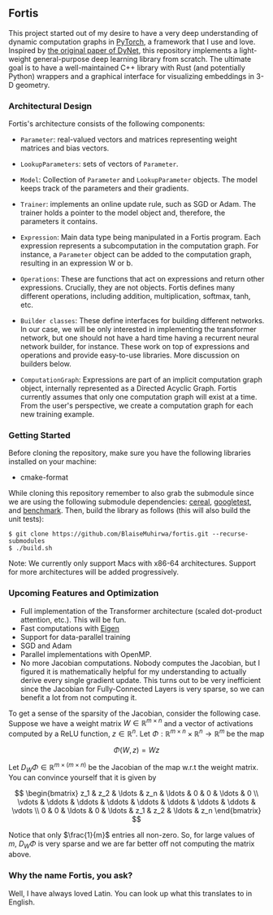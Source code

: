 
## Fortis

This project started out of my desire to have a very deep understanding of
dynamic computation graphs in [PyTorch](https://pytorch.org/), a framework that 
I use and love. Inspired by [the original paper of DyNet](https://arxiv.org/pdf/1701.03980.pdf), this repository implements a light-weight general-purpose deep learning 
library from scratch. The ultimate goal is to have a well-maintained C++ library 
with Rust (and potentially Python) wrappers and a graphical interface for visualizing
embeddings in 3-D geometry. 

### Architectural Design
Fortis's architecture consists of the following components: 

- `Parameter`: real-valued vectors and matrices representing weight matrices
        and bias vectors. 
- `LookupParameters`: sets of vectors of `Parameter`. 
- `Model`: Collection of `Parameter` and `LookupParameter` objects. The model keeps track 
        of the parameters and their gradients. 
- `Trainer`: implements an online update rule, such as SGD or Adam. The trainer holds a 
        pointer to the model object and, therefore, the parameters it contains. 
- `Expression`: Main data type being manipulated in a Fortis program. Each expression
        represents a subcomputation in the computation graph. For instance, a `Parameter` 
        object can be added to the computation graph, resulting in an expression W or b. 

- `Operations`: These are functions that act on expressions and return other expressions. 
        Crucially, they are not objects. Fortis defines many different operations, including
        addition, multiplication, softmax, tanh, etc. 
- `Builder classes`: These define interfaces for building different networks. In our case, we
        will be only interested in implementing the transformer network, but one should not 
        have a hard time having a recurrent neural network builder, for instance. 
        These work on top of expressions and operations and provide easy-to-use libraries. 
        More discussion on builders below. 
- `ComputationGraph`: Expressions are part of an implicit computation graph object, internally represented as a Directed Acyclic Graph. 
        Fortis currently assumes that only one computation graph will exist at a time. 
        From the user's perspective, we create a computation graph for each new training 
        example.
        
### Getting Started
Before cloning the repository, make sure you have the following libraries installed on your
machine:
- cmake-format 

While cloning this repository remember to also grab the submodule since we are using the 
following submodule dependencies: [cereal](https://uscilab.github.io/cereal/), [googletest](http://google.github.io/googletest/),
and [benchmark](https://github.com/google/benchmark). Then, build the library as follows (this will also build the unit tests):

```shell
$ git clone https://github.com/BlaiseMuhirwa/fortis.git --recurse-submodules
$ ./build.sh 
```

Note: We currently only support Macs with x86-64 architectures. Support for more architectures will be added progressively. 

### Upcoming Features and Optimization
- Full implementation of the Transformer architecture (scaled dot-product attention, etc.). This will be fun.
- Fast computations with [Eigen](https://eigen.tuxfamily.org/index.php?title=Main_Page)
- Support for data-parallel training 
- SGD and Adam 
- Parallel implementations with OpenMP. 
- No more Jacobian computations. Nobody computes the Jacobian, but I figured it is mathematically helpful for my understanding to actually 
derive every single gradient update. This turns out to be very inefficient since the Jacobian for Fully-Connected Layers is very sparse, so we 
can benefit a lot from not computing it. 

To get a sense of the sparsity of the Jacobian, consider the following case. Suppose we have a weight matrix $W \in \mathbb{R}^{m\times n}$ and a vector of activations computed by a ReLU function, $z \in \mathbb{R}^{n}$. Let $\Phi: \mathbb{R}^{m\times n}\times \mathbb{R}^{n} \to \mathbb{R}^{m}$ be the map

$$
\Phi(W,z) = Wz
$$

Let $D_{W}\Phi \in \mathbb{R}^{m \times (m\times n)}$ be the Jacobian of the map w.r.t the weight matrix. You can convince yourself that it is given by

$$
\begin{bmatrix}
z_1 & z_2 & \ldots & z_n & \ldots & 0 & 0 & \ldots & 0 \\
\vdots & \ddots & \ddots & \ddots & \ddots & \ddots & \ddots & \ddots & \vdots \\
0 & 0 & \ldots & 0 & \ldots & z_1 & z_2 & \ldots & z_n
\end{bmatrix}
$$

Notice that only $\frac{1}{m}$ entries all non-zero. So, for large values of $m$, $D_{W}\Phi$ is very sparse and we are far better off not computing the matrix above. 

### Why the name Fortis, you ask?
Well, I have always loved Latin. You can look up what this translates to in English. 

